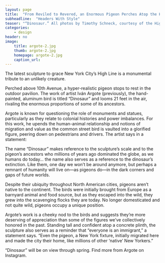 ```yaml
---
layout: page
title:  "From Reviled to Revered, an Enormous Pigeon Perches Atop the High Line"
subheadline:  "Headers With Style"
teaser: "“Dinosaur.” All photos by Timothy Schneck, courtesy of the High Line, shared with permission."
categories:
    - design
header: no
image:
    title: argote-2.jpg
    thumb: argote-2.jpg
    homepage: argote-2.jpg
    caption_url: 
---
```

The latest sculpture to grace New York City’s High Line is a monumental tribute to an unlikely creature.

Perched above 10th Avenue, a hyper-realistic pigeon stops to rest in the outdoor pavilion. The work of artist Iván Argote (previously), the hand-painted, aluminum bird is titled “Dinosaur” and looms 21 feet in the air, rivaling the enormous proportions of some of its ancestors.

Argote is known for questioning the role of monuments and statues, particularly as they relate to colonial histories and power imbalances. For this work, he upends the human-animal relationship and notions of migration and value as the common street bird is vaulted into a glorified figure, peering down on pedestrians and drivers. The artist says in a statement:

The name “Dinosaur” makes reference to the sculpture’s scale and to the pigeon’s ancestors who millions of years ago dominated the globe, as we humans do today… the name also serves as a reference to the dinosaur’s extinction. Like them, one day we won’t be around anymore, but perhaps a remnant of humanity will live on—as pigeons do—in the dark corners and gaps of future worlds.

Despite their ubiquity throughout North American cities, pigeons aren’t native to the continent. The birds were initially brought from Europe as a barnyard animal and food source, but as they escaped into the wild, they grew into the scavenging flocks they are today. No longer domesticated and not quite wild, pigeons occupy a unique position.

Argote’s work is a cheeky nod to the birds and suggests they’re more deserving of appreciation than some of the figures we’ve collectively honored in the past. Standing tall and confident atop a concrete plinth, the sculpture also serves as a reminder that “everyone is an immigrant,” a statement says. “Even the pigeon, a New York fixture, initially migrated here and made the city their home, like millions of other ‘native’ New Yorkers.”

“Dinosaur” will be on view through spring. Find more from Argote on Instagram.